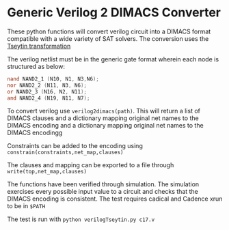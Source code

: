 # Generic Verilog 2 DIMACS Converter

These python functions will convert verilog circuit into a DIMACS format
compatible with a wide variety of SAT solvers. The conversion uses the [Tseytin transformation](https://en.wikipedia.org/wiki/Tseytin_transformation)

The verilog netlist must be in the generic gate format wherein each node is structured as below:

```verilog
nand NAND2_1 (N10, N1, N3,N6);
nor NAND2_2 (N11, N3, N6);
or NAND2_3 (N16, N2, N11);
and NAND2_4 (N19, N11, N7);
```

To convert verilog use `verilog2dimacs(path)`. This will return a list of DIMACS clauses and a dictionary mapping original net names to the DIMACS encoding and a dictionary mapping original net names to the DIMACS encodingg 

Constraints can be added to the encoding using `constrain(constraints,net_map,clauses)`

The clauses and mapping can be exported to a file through `write(top,net_map,clauses)`

The functions have been verified through simulation. The simulation exercises every possible input value to a circuit and checks that the DIMACS encoding is consistent.
The test requires cadical and Cadence xrun to be in `$PATH`

The test is run with `python verilogTseytin.py c17.v`
